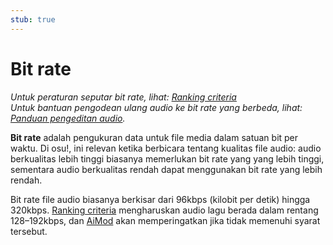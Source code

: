 ```yaml
---
stub: true
---
```


# Bit rate

*Untuk peraturan seputar bit rate, lihat: [Ranking criteria](/wiki/Ranking_Criteria)*\
*Untuk bantuan pengodean ulang audio ke bit rate yang berbeda, lihat: [Panduan pengeditan audio](/wiki/Guides/Audio_Editing).*

**Bit rate** adalah pengukuran data untuk file media dalam satuan bit per waktu. Di osu!, ini relevan ketika berbicara tentang kualitas file audio: audio berkualitas lebih tinggi biasanya memerlukan bit rate yang yang lebih tinggi, sementara audio berkualitas rendah dapat menggunakan bit rate yang lebih rendah.

Bit rate file audio biasanya berkisar dari 96kbps (kilobit per detik) hingga 320kbps. [Ranking criteria](/wiki/Ranking_Criteria) mengharuskan audio lagu berada dalam rentang 128–192kbps, dan [AiMod](/wiki/Client/Beatmap_editor/AiMod) akan memperingatkan jika tidak memenuhi syarat tersebut.
